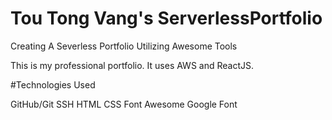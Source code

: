 # Tou Tong Vang's ServerlessPortfolio
Creating A Severless Portfolio Utilizing Awesome Tools

This is my professional portfolio.
It uses AWS and ReactJS.

#Technologies Used

GitHub/Git
SSH
HTML
CSS
Font Awesome
Google Font

